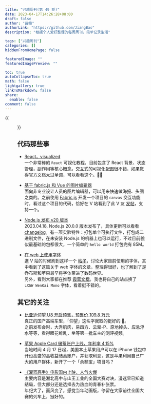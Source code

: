 ```yaml
---
title: "兴趣周刊(第 49 期)"
date: 2023-04-17T14:26:28+08:00
draft: false
author: "酱鲍"
authorLink: "https://github.com/JiangBao"
description: "根据个人爱好整理的每周周刊，简单记录生活"

tags: ["兴趣周刊"]
categories: []
hiddenFromHomePage: false

featuredImage: ""
featuredImagePreview: ""

toc: true
autoCollapseToc: true
math: false
lightgallery: true
linkToMarkdown: false
share:
  enable: false
comment: false
---
```

{{<figure src="https://jiangbao-1258001083.cos.ap-shanghai.myqcloud.com/slamdunkmovie.jpeg">}}
<!--more-->

## 代码那些事
* [React，visualized](https://react.gg/visualized)  
一个非常棒的 `React` 可视化教程，目前包含了 React 背景、状态管理，副作用等核心概念。交互式的可视化配图很不错，如果觉得官方文档太过单调，可以看看这个。👍🏻

* [基于 fabric.js 和 Vue 的图片编辑器](https://github.com/nihaojob/vue-fabric-editor)  
面向非专业设计人员的图片编辑器，可以用来快速做海报、头图之类的。之前使用 [Fabric.js](http://fabricjs.com/) 开发一个项目的 `canvas` 交互功能时，看过这个项目的代码，恰好在 V 站看到了此 V 友 [发帖](https://www.v2ex.com/t/934564)，支持一个。

* [Node.js 发布 v20 版本](https://github.com/nodejs/node/blob/main/doc/changelogs/CHANGELOG_V20.md#20.0.0)  
2023.04.18, Node.js 20.0.0 版本发布了，具体更新可以看看 [changelog](https://github.com/nodejs/node/blob/main/doc/changelogs/CHANGELOG_V20.md#20.0.0)。有一项实验特性：打包单个可执行文件，打包成二进制文件，在未安装 Node.js 的机器上也可以运行，不过目前貌似最基础的包都很大，一个简单的 `hello world` 打包完有 85M。

* [在 web 上使用字体](https://blog.realrz.com/use-fonts-on-the-web)  
逛 V 站的时候刷到这样一个 [帖子](https://www.v2ex.com/t/934593)，讨论大家目前使用的字体，其中看到了这篇关于 web 字体的文章，整理得很好，也了解到了是乔布斯和苹果最早将字体带进了数码世界。  
另外，看到大家都在推荐 [霞鹜文楷](https://github.com/lxgw/LxgwWenKai)，我也将自己的站点换了 `LXGW WenKai Mono` 字体，看着挺不错的。

## 其它的关注
* [比亚迪仰望 U8 开启预售，预售价 109.8 万元](https://www.dongchedi.com/article/7223778249204204035)  
真正的国产高端车型，「仰望」这名字就取的挺好的 🤔。  
之前发布会时，大秀肌肉，易四方、云辇-P、原地掉头、应急浮水等等，看得眼花缭乱，坐等第一批车主的测评视频。

* [苹果 Apple Card 储蓄账户上线，年利率 4.15%](https://finance.sina.com.cn/tech/roll/2023-04-18/doc-imyqumiq8697347.shtml)  
当地时间 4 月 17 日起，美国本土苹果用户可以在 iPhone 钱包中开设高盛的高收益储蓄账户，并获取利息，这是苹果利用自己广大的用户群体，新开了一个「余额宝」项目吗？

* [《灌篮高手》电影国内上映，人气火爆](https://news.sina.com.cn/s/2023-04-22/doc-imyrezcz5753698.shtml)  
主要内容是湘北高中与山王工业的全国大赛对决，漫迷早已知道结局，但大部分还是选择去为热血的青春补张票。  
年纪大了，画风变了，感觉当年动画版，停留在大家前往全国大赛的列车上，挺好的。
